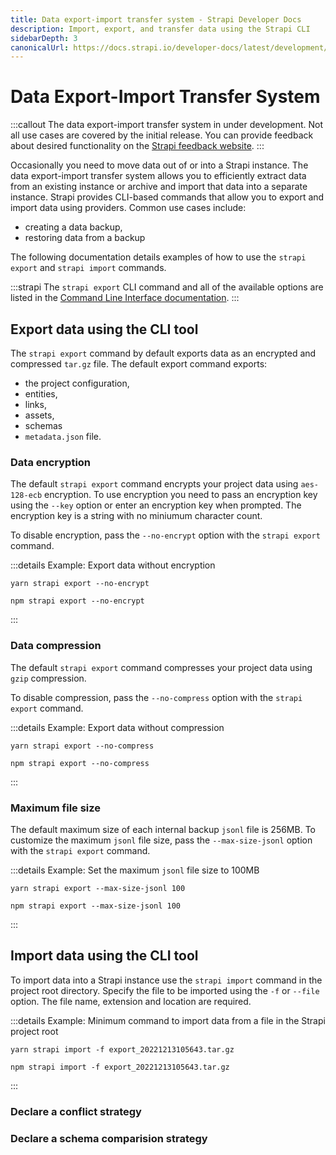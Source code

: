 ```yaml
---
title: Data export-import transfer system - Strapi Developer Docs
description: Import, export, and transfer data using the Strapi CLI
sidebarDepth: 3
canonicalUrl: https://docs.strapi.io/developer-docs/latest/development/export-import.html
---
```


# Data Export-Import Transfer System <BetaBadge />

:::callout
The data export-import transfer system in under development. Not all use cases are covered by the initial release. You can provide feedback about desired functionality on the [Strapi feedback website](feedback.strapi.io).
:::

Occasionally you need to move data out of or into a Strapi instance. The data export-import transfer system allows you to efficiently extract data from an existing instance or archive and import that data into a separate instance. Strapi provides CLI-based commands that allow you to export and import data using providers. Common use cases include:

- creating a data backup,
- restoring data from a backup
<!-- - transferring data between environments such as staging and production,
- moving assets from one hosting solution to another, such as locally hosted to an S3 bucket. -->

 The following documentation details examples of how to use the `strapi export` and `strapi import` commands.

:::strapi
The `strapi export` CLI command and all of the available options are listed in the [Command Line Interface documentation](/developer-docs/latest/developer-resources/cli/CLI#strapi-export.md).
:::

## Export data using the CLI tool

The `strapi export` command by default exports data as an encrypted and compressed `tar.gz` file. The default export command exports:

<!-- This should include a small description or possibly a table -->
- the project configuration,
- entities, 
- links, 
- assets,
- schemas
- `metadata.json` file.

### Data encryption

The default `strapi export` command encrypts your project data using `aes-128-ecb` encryption. To use encryption you need to pass an encryption key using the `--key` option or enter an encryption key when prompted. The encryption key is a string with no miniumum character count.

To disable encryption, pass the `--no-encrypt` option with the `strapi export` command. 

:::details Example: Export data without encryption
<code-group>
<code-block title="YARN">

```console
yarn strapi export --no-encrypt
```

</code-block>

<code-block title="NPM">

```console
npm strapi export --no-encrypt
```

</code-block>
</code-group>
:::

### Data compression

The default `strapi export` command compresses your project data using `gzip` compression. 

To disable compression, pass the `--no-compress` option with the `strapi export` command.

:::details Example: Export data without compression

<code-group>
<code-block title="YARN">

```console
yarn strapi export --no-compress
```

</code-block>

<code-block title="NPM">

```console
npm strapi export --no-compress
```

</code-block>
</code-group>
:::

### Maximum file size

The default maximum size of each internal backup `jsonl` file is 256MB. To customize the maximum `jsonl` file size, pass the `--max-size-jsonl` option with the `strapi export` command.

:::details Example: Set the maximum `jsonl` file size to 100MB
<code-group>
<code-block title="YARN">

```console
yarn strapi export --max-size-jsonl 100
```

</code-block>

<code-block title="NPM">

```console
npm strapi export --max-size-jsonl 100
```

</code-block>
</code-group>

:::

<!-- ### Exclude files -->

## Import data using the CLI tool

To import data into a Strapi instance use the `strapi import` command in the project root directory. Specify the file to be imported using the `-f` or `--file` option. The file name, extension and location are required.

:::details Example: Minimum command to import data from a file in the Strapi project root

<code-group>
<code-block title="YARN">

```console
yarn strapi import -f export_20221213105643.tar.gz
```

</code-block>

<code-block title="NPM">

```console
npm strapi import -f export_20221213105643.tar.gz
```

</code-block>
</code-group>

:::

### Declare a conflict strategy


### Declare a schema comparision strategy

